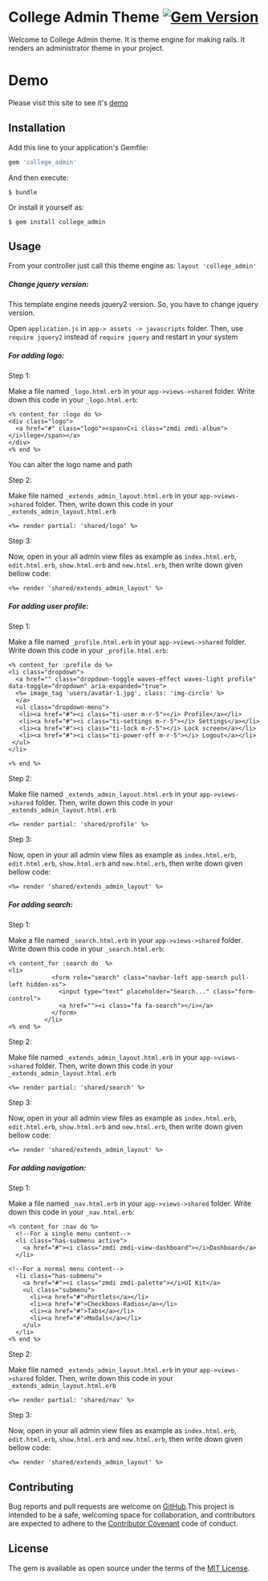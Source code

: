 # College Admin Theme [![Gem Version](https://badge.fury.io/rb/college_admin.svg)](https://badge.fury.io/rb/college_admin)

Welcome to College Admin theme. It is theme engine for making rails. It renders an administrator theme in your project.

# Demo
Please visit this site to see it's [demo](https://ubold.herokuapp.com/)


## Installation

Add this line to your application's Gemfile:

```ruby
gem 'college_admin'
```

And then execute:

    $ bundle

Or install it yourself as:

    $ gem install college_admin

## Usage
From your controller just call this theme engine as:
 `layout 'college_admin'` 
 
<h5>Change jquery version:</h5>
 This template engine needs jquery2 version. So, you have to change 
  jquery version.
  
  Open `application.js` in `app-> assets -> javascripts` folder.
  Then, use `require jquery2` instead of `require jquery`
  and restart in your system

<h5>For adding logo:</h5>

Step 1: 

Make a file named `_logo.html.erb` in your `app->views->shared` folder.
Write down this code in your `_logo.html.erb`:

```
<% content_for :logo do %>
<div class="logo">
  <a href="#" class="logo"><span>C<i class="zmdi zmdi-album"></i>llege</span></a>
</div>
<% end %>
```
You can alter the logo name and path

Step 2: 

Make file named `_extends_admin_layout.html.erb` in your `app->views->shared` folder.
Then, write down this code in your `_extends_admin_layout.html.erb`

```
<%= render partial: 'shared/logo' %>
```

Step 3:

Now, open in your all admin view files as example as `index.html.erb`, `edit.html.erb`, `show.html.erb` and `new.html.erb`, then write down
given bellow code:

```
<%= render 'shared/extends_admin_layout' %>
```


<h5>For adding user profile:</h5>

Step 1: 

Make a file named `_profile.html.erb` in your `app->views->shared` folder.
Write down this code in your `_profile.html.erb`:

```
<% content_for :profile do %>
<li class="dropdown">
  <a href="" class="dropdown-toggle waves-effect waves-light profile" data-toggle="dropdown" aria-expanded="true">
  <%= image_tag 'users/avatar-1.jpg', class: 'img-circle' %>
  </a>
  <ul class="dropdown-menu">
   <li><a href="#"><i class="ti-user m-r-5"></i> Profile</a></li>
   <li><a href="#"><i class="ti-settings m-r-5"></i> Settings</a></li>
   <li><a href="#"><i class="ti-lock m-r-5"></i> Lock screen</a></li>
   <li><a href="#"><i class="ti-power-off m-r-5"></i> Logout</a></li>
 </ul>
</li>

<% end %>
```

Step 2: 

Make file named `_extends_admin_layout.html.erb` in your `app->views->shared` folder.
Then, write down this code in your `_extends_admin_layout.html.erb`

```
<%= render partial: 'shared/profile' %>
```

Step 3:

Now, open in your all admin view files as example as `index.html.erb`, `edit.html.erb`, `show.html.erb` and `new.html.erb`, then write down
given bellow code:

```
<%= render 'shared/extends_admin_layout' %>
```

<h5>For adding search:</h5>

Step 1: 

Make a file named `_search.html.erb` in your `app->views->shared` folder.
Write down this code in your `_search.html.erb`:

```
<% content_for :search do  %>
<li>
            <form role="search" class="navbar-left app-search pull-left hidden-xs">
              <input type="text" placeholder="Search..." class="form-control">
              <a href=""><i class="fa fa-search"></i></a>
            </form>
          </li>
<% end %>
```

Step 2: 

Make file named `_extends_admin_layout.html.erb` in your `app->views->shared` folder.
Then, write down this code in your `_extends_admin_layout.html.erb`

```
<%= render partial: 'shared/search' %>
```

Step 3:

Now, open in your all admin view files as example as `index.html.erb`, `edit.html.erb`, `show.html.erb` and `new.html.erb`, then write down
given bellow code:

```
<%= render 'shared/extends_admin_layout' %>
```


<h5>For adding navigation:</h5>

Step 1: 

Make a file named `_nav.html.erb` in your `app->views->shared` folder.
Write down this code in your `_nav.html.erb`:

```
<% content_for :nav do %>
  <!--For a single menu content-->
  <li class="has-submenu active">
    <a href="#"><i class="zmdi zmdi-view-dashboard"></i>Dashboard</a>
  </li>

<!--For a normal menu content-->
  <li class="has-submenu">
    <a href="#"><i class="zmdi zmdi-palette"></i>UI Kit</a>
    <ul class="submenu">
      <li><a href="#">Portlets</a></li>
      <li><a href="#">Checkboxs-Radios</a></li>
      <li><a href="#">Tabs</a></li>
      <li><a href="#">Modals</a></li>
    </ul>
  </li>
<% end %>

```

Step 2: 

Make file named `_extends_admin_layout.html.erb` in your `app->views->shared` folder.
Then, write down this code in your `_extends_admin_layout.html.erb`

```
<%= render partial: 'shared/nav' %>
```

Step 3:

Now, open in your all admin view files as example as `index.html.erb`, `edit.html.erb`, `show.html.erb` and `new.html.erb`, then write down
given bellow code:

```
<%= render 'shared/extends_admin_layout' %>
```





## Contributing

Bug reports and pull requests are welcome on [GitHub](https://github.com/BDMADE/college_admin).This project is intended to be a safe, welcoming space for collaboration, and contributors are expected to adhere to the [Contributor Covenant](http://contributor-covenant.org) code of conduct.


## License

The gem is available as open source under the terms of the [MIT License](http://opensource.org/licenses/MIT).


